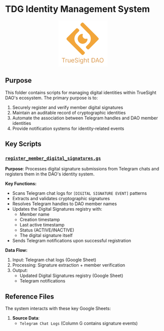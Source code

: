 # TDG Identity Management System

<div align="center">
  <img height="150" src="https://github.com/TrueSightDAO/.github/blob/main/assets/20240612_truesight_dao_logo_square.png?raw=true" alt="TrueSight DAO Logo">
</div>

## Purpose

This folder contains scripts for managing digital identities within TrueSight DAO's ecosystem. The primary purpose is to:

1. Securely register and verify member digital signatures
2. Maintain an auditable record of cryptographic identities
3. Automate the association between Telegram handles and DAO member identities
4. Provide notification systems for identity-related events

## Key Scripts

### [`register_member_digital_signatures.gs`](./register_member_digital_signatures.gs)

**Purpose**: Processes digital signature submissions from Telegram chats and registers them in the DAO's identity system.

**Key Functions:**
- Scans Telegram chat logs for `[DIGITAL SIGNATURE EVENT]` patterns
- Extracts and validates cryptographic signatures
- Resolves Telegram handles to DAO member names
- Updates the Digital Signatures registry with:
  - Member name
  - Creation timestamp 
  - Last active timestamp
  - Status (ACTIVE/INACTIVE)
  - The digital signature itself
- Sends Telegram notifications upon successful registration

**Data Flow:**
1. Input: Telegram chat logs (Google Sheet)
2. Processing: Signature extraction + member verification
3. Output: 
   - Updated Digital Signatures registry (Google Sheet)
   - Telegram notifications

## Reference Files

The system interacts with these key Google Sheets:

1. **Source Data**:
   - `Telegram Chat Logs` (Column G contains signature events)
   